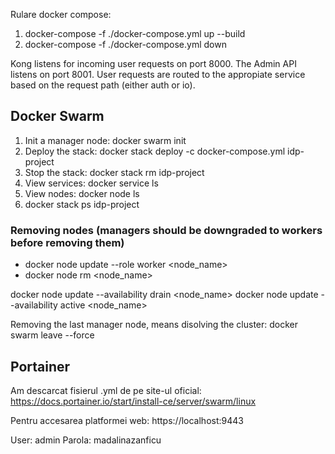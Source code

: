 Rulare docker compose:

1. docker-compose -f ./docker-compose.yml up --build
2. docker-compose -f ./docker-compose.yml down

Kong listens for incoming user requests on port 8000. The Admin API listens on port 8001. User requests are routed
to the appropiate service based on the request path (either auth or io).

## Docker Swarm

1. Init a manager node: docker swarm init
2. Deploy the stack: docker stack deploy -c docker-compose.yml idp-project
3. Stop the stack: docker stack rm idp-project
4. View services: docker service ls
5. View nodes: docker node ls
6. docker stack ps idp-project

### Removing nodes (managers should be downgraded to workers before removing them)

- docker node update --role worker <node_name>
- docker node rm <node_name>

docker node update --availability drain <node_name>
docker node update --availability active <node_name>

Removing the last manager node, means disolving the cluster: docker swarm leave --force

## Portainer

Am descarcat fisierul .yml de pe site-ul oficial:
https://docs.portainer.io/start/install-ce/server/swarm/linux

Pentru accesarea platformei web: https://localhost:9443

User: admin
Parola: madalinazanficu
